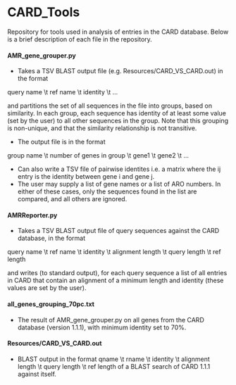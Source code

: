 # CARD_Tools

Repository for tools used in analysis of entries in the CARD database. Below is a brief description of each file in the repository.

#### AMR_gene_grouper.py
* Takes a TSV BLAST output file (e.g. Resources/CARD_VS_CARD.out) in the format

query name \t ref name \t identity \t ...

and partitions the set of all sequences in the file into groups, based on similarity. In each group, each sequence has identity of at least some value (set by the user) to all other sequences in the group. Note that this grouping is non-unique, and that the similarity relationship is not transitive. 
* The output file is in the format 

group name \t number of genes in group \t gene1 \t gene2 \t ...

* Can also write a TSV file of pairwise identites i.e. a matrix where the ij entry is the identity between gene i and gene j.
* The user may supply a list of gene names or a list of ARO numbers. In either of these cases, only the sequences found in the list are compared, and all others are ignored.

#### AMRReporter.py
* Takes a TSV BLAST output file of query sequences against the CARD database, in the format 

query name \t ref name \t identity \t alignment length \t query length \t ref length

and writes (to standard output), for each query sequence a list of all entries in CARD that contain an alignment of a minimum length and identity (these values are set by the user).

#### all_genes_grouping_70pc.txt
* The result of AMR_gene_grouper.py on all genes from the CARD database (version 1.1.1), with minimum identity set to 70%. 

#### Resources/CARD_VS_CARD.out
* BLAST output in the format qname \t rname \t identity \t alignment length \t query length \t ref length of a BLAST search of CARD 1.1.1  against itself. 